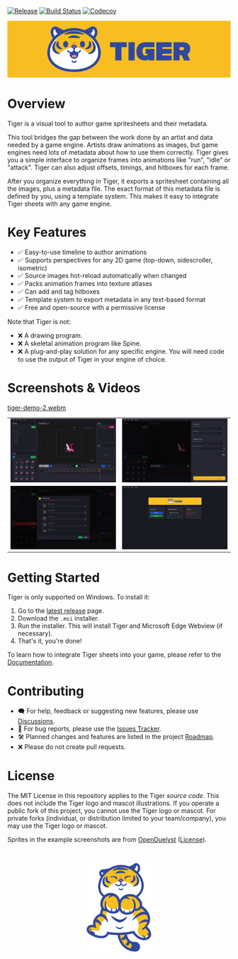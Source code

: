 [![Release](https://img.shields.io/github/v/release/agersant/tiger)](https://github.com/agersant/tiger/releases/latest) [![Build Status](https://img.shields.io/github/actions/workflow/status/agersant/tiger/ci.yml)](https://github.com/agersant/tiger/actions) [![Codecov](https://codecov.io/gh/agersant/tiger/branch/master/graph/badge.svg?token=Ekd9mm2Wii)](https://codecov.io/gh/agersant/tiger)

![Tiger Logo](res/readme/logo.svg?raw=true "Tiger")

# Overview

Tiger is a visual tool to author game spritesheets and their metadata.

This tool bridges the gap between the work done by an artist and data needed by a game engine. Artists draw animations as images, but game engines need lots of metadata about how to use them correctly. Tiger gives you a simple interface to organize frames into animations like "run", "idle" or "attack". Tiger can also adjust offsets, timings, and hitboxes for each frame.

After you organize everything in Tiger, it exports a spritesheet containing all the images, plus a metadata file. The exact format of this metadata file is defined by you, using a template system. This makes it easy to integrate Tiger sheets with any game engine.

# Key Features

- ✅ Easy-to-use timeline to author animations
- ✅ Supports perspectives for any 2D game (top-down, sidescroller, isometric)
- ✅ Source images hot-reload automatically when changed
- ✅ Packs animation frames into texture atlases
- ✅ Can add and tag hitboxes
- ✅ Template system to export metadata in any text-based format
- ✅ Free and open-source with a permissive license

Note that Tiger is not:

- ❌ A drawing program.
- ❌ A skeletal animation program like Spine.
- ❌ A plug-and-play solution for any specific engine. You will need code to use the output of Tiger in your engine of choice.

# Screenshots & Videos

[tiger-demo-2.webm](https://user-images.githubusercontent.com/817256/223934634-59958844-6763-4e87-ad38-6aa69a6480d4.webm)

|                                                                                                             |                                                                                                           |
| :---------------------------------------------------------------------------------------------------------: | :-------------------------------------------------------------------------------------------------------: |
|          [![](res/readme/screenshot-1.0.0.png?raw=true)](res/readme/screenshot-1.0.0.png?raw=true)          |  [![](res/readme/screenshot-1.0.0-export.png?raw=true)](res/readme/screenshot-1.0.0-export.png?raw=true)  |
| [![](res/readme/screenshot-1.0.0-relocate.png?raw=true)](res/readme/screenshot-1.0.0-relocate.png?raw=true) | [![](res/readme/screenshot-1.0.0-startup.png?raw=true)](res/readme/screenshot-1.0.0-startup.png?raw=true) |

# Getting Started

Tiger is only supported on Windows. To install it:

1. Go to the [latest release](https://github.com/agersant/tiger/releases/latest) page.
2. Download the `.msi` installer.
3. Run the installer. This will install Tiger and Microsoft Edge Webview (if necessary).
4. That's it, you're done!

To learn how to integrate Tiger sheets into your game, please refer to the [Documentation](https://agersant.github.io/tiger/).

# Contributing

- 🗨 For help, feedback or suggesting new features, please use [Discussions](https://github.com/agersant/tiger/discussions).
- 🐛 For bug reports, please use the [Issues Tracker](https://github.com/agersant/tiger/issues).
- 🛠 Planned changes and features are listed in the project [Roadmap](ROADMAP.md).
- ❌ Please do not create pull requests.

# License

The MIT License in this repository applies to the Tiger _source code_. This does not include the Tiger logo and mascot illustrations. If you operate a public fork of this project, you cannot use the Tiger logo or mascot. For private forks (individual, or distribution limited to your team/company), you may use the Tiger logo or mascot.

Sprites in the example screenshots are from [OpenDuelyst](https://github.com/open-duelyst/duelyst) ([License](https://github.com/open-duelyst/duelyst/blob/main/LICENSE)).

&nbsp;

<p align="center">
	<img src="res/readme/happy_tiger.svg?raw=true" height="200" />
</p>
